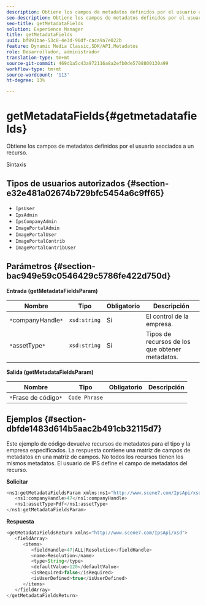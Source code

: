 ```yaml
---
description: Obtiene los campos de metadatos definidos por el usuario asociados a un recurso.
seo-description: Obtiene los campos de metadatos definidos por el usuario asociados a un recurso.
seo-title: getMetadataFields
solution: Experience Manager
title: getMetadataFields
uuid: bf891bae-53c8-4e3d-90df-caca9a7e022b
feature: Dynamic Media Classic,SDK/API,Metadatos
role: Desarrollador, administrador
translation-type: tm+mt
source-git-commit: 469d1a5c43a972116a8a2efb0de5708800130a99
workflow-type: tm+mt
source-wordcount: '113'
ht-degree: 13%

---
```



# getMetadataFields{#getmetadatafields}

Obtiene los campos de metadatos definidos por el usuario asociados a un recurso.

Sintaxis

## Tipos de usuarios autorizados {#section-e32e481a02674b729bfc5454a6c9ff65}

* `IpsUser`
* `IpsAdmin`
* `IpsCompanyAdmin`
* `ImagePortalAdmin`
* `ImagePortalUser`
* `ImagePortalContrib`
* `ImagePortalContribUser`

## Parámetros {#section-bac949e59c0546429c5786fe422d750d}

**Entrada (getMetadataFieldsParam)**

| Nombre | Tipo | Obligatorio | Descripción |
|---|---|---|---|
| `*`companyHandle`*` | `xsd:string` | Sí | El control de la empresa. |
| `*`assetType`*` | `xsd:string` | Sí | Tipos de recursos de los que obtener metadatos. |

**Salida (getMetadataFieldsParam)**

| Nombre | Tipo | Obligatorio | Descripción |
|---|---|---|---|
| `*`Frase de código`*` | `Code Phrase` |  |  |

## Ejemplos {#section-dbfde1483d614b5aac2b491cb32115d7}

Este ejemplo de código devuelve recursos de metadatos para el tipo y la empresa especificados. La respuesta contiene una matriz de campos de metadatos en una matriz de campos. No todos los recursos tienen los mismos metadatos. El usuario de IPS define el campo de metadatos del recurso.

**Solicitar**

```java
<ns1:getMetadataFieldsParam xmlns:ns1="http://www.scene7.com/IpsApi/xsd">
   <ns1:companyHandle>47</ns1:companyHandle>
   <ns1:assetType>Pdf</ns1:assetType>
</ns1:getMetadataFieldsParam>
```

**Respuesta**

```java
<getMetadataFieldsReturn xmlns="http://www.scene7.com/IpsApi/xsd">
   <fieldArray>
      <items>
         <fieldHandle>47|ALL|Resolution</fieldHandle>
         <name>Resolution</name>
         <type>String</type>
         <defaultValue>120</defaultValue>
         <isRequired>false</isRequired>
         <isUserDefined>true</isUserDefined>
      </items>
   </fieldArray>
</getMetadataFieldsReturn>
```

